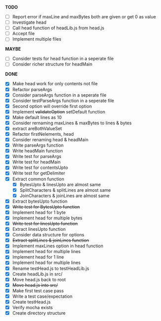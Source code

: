 **TODO**

- [ ] Report error if maxLine and maxBytes both are given or get 0 as value
- [ ] Investigate head
- [ ] Call head function of headLib.js from head.js
- [ ] Accept file
- [ ] Implement multiple files

**MAYBE**
- [ ] Consider tests for head function in a seperate file
- [ ] Consider richer structure for headMain

**DONE**

- [x] Make head work for only contents not file
- [x] Refactor parseArgs
- [x] Consider parseArgs function in a seperate file
- [x] Consider testParseArgs function in a seperate file
- [x] Second option will override first option
- [x] Implement ~~validateOption~~ setDefault function
- [x] Make default lines as 10
- [x] Consider rernaming maxLines & maxBytes to lines & bytes
- [x] extract areBothValueSet
- [x] Refactor firstNelements, head
- [x] Consider renaming head & headMain
- [x] Write parseArgs function
- [x] Write headMain function
- [x] Write test for parseArgs
- [x] Write test for headMain
- [x] Write test for contentsUpto
- [x] Write test for getDelimiter
- [x] Extract common function
  - [x] BytesUpto & linesUpto are almost same
  - [x] SplitCharacters & splitLines are almost same
  - [x] JoinCharacters & joinLines are almost same
- [x] Extract bytesUpto function
- [x] ~~Write test for BytesUpto function~~
- [x] Implement head for 1 byte
- [x] Implement head for multiple bytes
- [x] ~~Write test for linesUpto function~~
- [x] Extract linesUpto function
- [x] Consider data structure for options
- [x] ~~Extract splitLines & joinLines function~~
- [x] Implement maxLines option in head function
- [x] Implement head for multiple lines
- [x] Implement head for 1 line
- [x] Implement head for multiple lines
- [x] Rename testHead.js to testHeadLib.js
- [x] Create headLib.js in src/
- [x] Move head.js back to root
- [x] ~~Move head.js into src/~~
- [x] Make first test case pass
- [x] Write a test case/expectation
- [x] Create testHead.js
- [x] Verify mocha exists
- [x] Create directory structure

